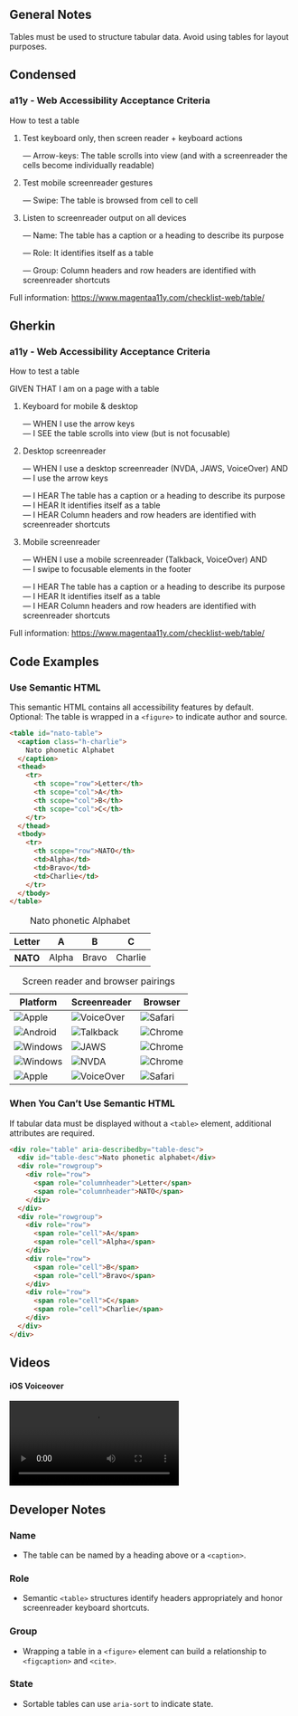 ## General Notes

Tables must be used to structure tabular data. Avoid using tables for layout purposes.

## Condensed

### a11y - Web Accessibility Acceptance Criteria

How to test a table

1. Test keyboard only, then screen reader + keyboard actions

   &mdash; Arrow-keys: The table scrolls into view (and with a screenreader the cells become individually readable)

2. Test mobile screenreader gestures

   &mdash; Swipe: The table is browsed from cell to cell

3. Listen to screenreader output on all devices

   &mdash; Name: The table has a caption or a heading to describe its purpose

   &mdash; Role: It identifies itself as a table

   &mdash; Group: Column headers and row headers are identified with screenreader shortcuts

Full information: https://www.magentaa11y.com/checklist-web/table/

## Gherkin

### a11y - Web Accessibility Acceptance Criteria

How to test a table

GIVEN THAT I am on a page with a table

1. Keyboard for mobile & desktop

   &mdash; WHEN I use the arrow keys  
   &mdash; I SEE the table scrolls into view (but is not focusable)

2. Desktop screenreader

   &mdash; WHEN I use a desktop screenreader (NVDA, JAWS, VoiceOver) AND  
   &mdash; I use the arrow keys

   &mdash; I HEAR The table has a caption or a heading to describe its purpose  
   &mdash; I HEAR It identifies itself as a table  
   &mdash; I HEAR Column headers and row headers are identified with screenreader shortcuts

3. Mobile screenreader

   &mdash; WHEN I use a mobile screenreader (Talkback, VoiceOver) AND  
   &mdash; I swipe to focusable elements in the footer

   &mdash; I HEAR The table has a caption or a heading to describe its purpose  
   &mdash; I HEAR It identifies itself as a table  
   &mdash; I HEAR Column headers and row headers are identified with screenreader shortcuts

Full information: https://www.magentaa11y.com/checklist-web/table/

## Code Examples

### Use Semantic HTML

This semantic HTML contains all accessibility features by default.  
Optional: The table is wrapped in a `<figure>` to indicate author and source.

```html
<table id="nato-table">
  <caption class="h-charlie">
    Nato phonetic Alphabet
  </caption>
  <thead>
    <tr>
      <th scope="row">Letter</th>
      <th scope="col">A</th>
      <th scope="col">B</th>
      <th scope="col">C</th>
    </tr>
  </thead>
  <tbody>
    <tr>
      <th scope="row">NATO</th>
      <td>Alpha</td>
      <td>Bravo</td>
      <td>Charlie</td>
    </tr>
  </tbody>
</table>
```

<table class="text-center">
  <caption>
    Nato phonetic Alphabet
  </caption>
  <thead>
    <tr>
      <th scope="row">Letter</th>
      <th scope="col">A</th>
      <th scope="col">B</th>
      <th scope="col">C</th>
    </tr>
  </thead>
  <tbody>
    <tr>
      <th scope="row">NATO</th>
      <td>Alpha</td>
      <td>Bravo</td>
      <td>Charlie</td>
    </tr>
  </tbody>
</table>

<table class="text-center">
<caption>
    Screen reader and browser pairings
  </caption>
  <thead>
    <tr>
      <th>Platform</th>
      <th>Screenreader</th>
      <th>Browser</th>
    </tr>
  </thead>
  <tbody>
    <tr>
      <td>
        <img src="media/images/icons/logo-apple.svg" alt="Apple"> 
      </td>
      <td>
        <img src="media/images/icons/logo-apple.svg" alt="VoiceOver"> 
      </td>
      <td>
        <img src="media/images/icons/logo-safari.svg" alt="Safari"> 
      </td>
    </tr>
    <tr>
      <td>
        <img src="media/images/icons/logo-android.svg" alt="Android"> 
      </td>
      <td>
        <img src="media/images/icons/logo-talkback.svg" alt="Talkback"> 
      </td>
      <td>
        <img src="media/images/icons/logo-chrome.svg" alt="Chrome">
      </td>
    </tr>
    <tr>
      <td>
        <img src="media/images/icons/logo-windows.svg" alt="Windows"> 
      </td>
      <td>
        <img src="media/images/icons/logo-jaws.svg" alt="JAWS">
      </td>
      <td>
        <img src="media/images/icons/logo-chrome.svg" alt="Chrome"> 
      </td>
    </tr>
    <tr>
      <td>
        <img src="media/images/icons/logo-windows.svg" alt="Windows">
      </td>
      <td>
        <img src="media/images/icons/logo-nvda.svg" alt="NVDA">
      </td>
      <td>
        <img src="media/images/icons/logo-chrome.svg" alt="Chrome"> 
      </td>
    </tr>
    <tr>
      <td>
        <img src="media/images/icons/logo-apple.svg" alt="Apple">
      </td>
      <td>
        <img src="media/images/icons/logo-apple.svg" alt="VoiceOver"> 
      </td>
      <td>
        <img src="media/images/icons/logo-safari.svg" alt="Safari"> 
      </td>
    </tr>
  </tbody>
</table>

### When You Can’t Use Semantic HTML

If tabular data must be displayed without a `<table>` element, additional attributes are required.

```html
<div role="table" aria-describedby="table-desc">
  <div id="table-desc">Nato phonetic alphabet</div>
  <div role="rowgroup">
    <div role="row">
      <span role="columnheader">Letter</span>
      <span role="columnheader">NATO</span>
    </div>
  </div>
  <div role="rowgroup">
    <div role="row">
      <span role="cell">A</span>
      <span role="cell">Alpha</span>
    </div>
    <div role="row">
      <span role="cell">B</span>
      <span role="cell">Bravo</span>
    </div>
    <div role="row">
      <span role="cell">C</span>
      <span role="cell">Charlie</span>
    </div>
  </div>
</div>
```

## Videos

#### iOS Voiceover

<video controls>
  <source src="media/video/table_ios.webm" type="video/webm">
  Your browser does not support the video tag.
</video>

## Developer Notes

### Name

- The table can be named by a heading above or a `<caption>`.

### Role

- Semantic `<table>` structures identify headers appropriately and honor screenreader keyboard shortcuts.

### Group

- Wrapping a table in a `<figure>` element can build a relationship to `<figcaption>` and `<cite>`.

### State

- Sortable tables can use `aria-sort` to indicate state.
